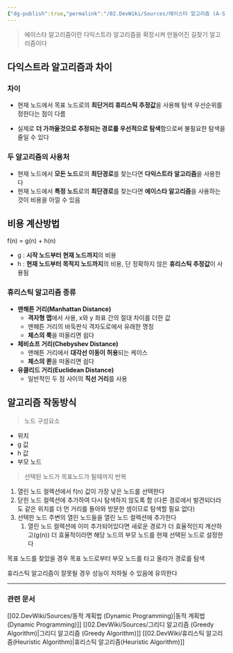 ```yaml
---
{"dg-publish":true,"permalink":"/02.DevWiki/Sources/에이스타 알고리즘 (A-Star Algorithm)/","noteIcon":"","created":"2024-07-20T21:34:18.000+09:00","updated":"2025-08-03T22:39:00.370+09:00"}
---
```


> 에이스타 알고리즘이란 다익스트라 알고리즘을 확장시켜 만들어진 길찾기 알고리즘이다

## 다익스트라 알고리즘과 차이
### 차이
* 현재 노드에서 목표 노드로의 **최단거리 휴리스틱 추정값**을 사용해 탐색 우선순위를 정한다는 점이 다름
- 실제로 **더 가까울것으로 추정되는 경로를 우선적으로 탐색**함으로써 불필요한 탐색을 줄일 수 있다

### 두 알고리즘의 사용처
* 현재 노드에서 **모든 노드**로의 **최단경로**를 찾는다면 **다익스트라 알고리즘**을 사용한다
* 현재 노드에서 **특정 노드**로의 **최단경로**를 찾는다면 **에이스타 알고리즘**을 사용하는것이 비용을 아낄 수 있음

## 비용 계산방법

f(n) = g(n) + h(n)

- g : **시작 노드부터 현재 노드까지**의 비용
- h : **현재 노드부터 목적지 노드까지**의 비용, 단 정확하지 않은 **휴리스틱 추정값**이 사용됨

### 휴리스틱 알고리즘 종류

- **맨해튼 거리(Manhattan Distance)**
	- **격자형 맵**에서 사용, x와 y 좌표 간의 절대 차이를 더한 값
	- 맨해튼 거리의 바둑판식 격자도로에서 유래한 명칭
	- **체스의 룩**을 떠올리면 쉽다
- **체비쇼프 거리(Chebyshev Distance)**
	- 맨해튼 거리에서 **대각선 이동이 허용**되는 케이스
	- **체스의 퀸**을 떠올리면 쉽다
- **유클리드 거리(Euclidean Distance)**
	- 일반적인 두 점 사이의 **직선 거리**를 사용

## 알고리즘 작동방식

> 노드 구성요소

- 위치
- g 값
- h 값
- 부모 노드

>  선택된 노드가 목표노드가 될때까지 반복

1. 열린 노드 컬렉션에서 f(n) 값이 가장 낮은 노드를 선택한다
2. 닫힌 노드 컬렉션에 추가하여 다시 탐색하지 않도록 함 (다른 경로에서 발견되더라도 같은 위치를 더 먼 거리를 돌아와 방문한 셈이므로 탐색할 필요 없다)
3. 선택한 노드 주변의 열린 노드들을 열린 노드 컬렉션에 추가한다
    1. 열린 노드 컬렉션에 이미 추가되어있다면 새로운 경로가 더 효율적인지 계산하고(g(n)) 더 효율적이라면 해당 노드의 부모 노드를 현재 선택된 노드로 설정한다

목표 노드를 찾았을 경우 목표 노드로부터 부모 노드를 타고 올라가 경로를 탐색

휴리스틱 알고리즘이 잘못될 경우 성능이 저하될 수 있음에 유의한다

---
### 관련 문서
[[02.DevWiki/Sources/동적 계획법 (Dynamic Programming)\|동적 계획법 (Dynamic Programming)]]
[[02.DevWiki/Sources/그리디 알고리즘 (Greedy Algorithm)\|그리디 알고리즘 (Greedy Algorithm)]]
[[02.DevWiki/휴리스틱 알고리즘(Heuristic Algorithm)\|휴리스틱 알고리즘(Heuristic Algorithm)]]